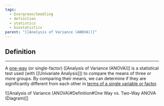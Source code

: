 ```yaml
---
tags:
  - Evergreen/Seedling
  - definition
  - statistics
  - biostatistics
parent: "[[Analysis of Variance (ANOVA)]]"
---
```


## Definition
___
A <u>one-way</u> (or single-factor) [[Analysis of Variance (ANOVA)]] is a statistical test used (with [[Univariate Analysis]]) to compare the means of three or more groups. By comparing their means, we can determine if they are significantly different from each other in <u>terms of a single variable or factor</u>.


![[Analysis of Variance (ANOVA)#Definition#One Way vs. Two-Way ANOVA (Diagram)]]








